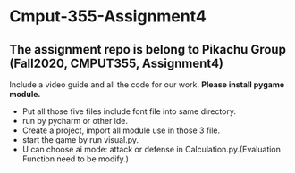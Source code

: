 # Cmput-355-Assignment4
## The assignment repo is belong to Pikachu Group (Fall2020, CMPUT355, Assignment4)
Include a video guide and all the code for our work.
**Please install pygame module.**

* Put all those five files include font file into same directory.
* run by pycharm or other ide. 
* Create a project, import all module use in those 3 file.
* start the game by run visual.py.
* U can choose ai mode: attack or defense in Calculation.py.(Evaluation Function need to be modify.)

